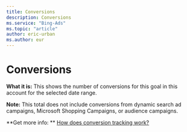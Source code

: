 ```yaml
---
title: Conversions
description: Conversions
ms.service: "Bing-Ads"
ms.topic: "article"
author: eric-urban
ms.author: eur
---
```


# Conversions

**What it is:**  This shows the number of conversions for this goal in this account for the selected date range.

**Note:**  This total does not include conversions from dynamic search ad campaigns, Microsoft Shopping Campaigns, or audience campaigns.

**Get more info: **    [How does conversion tracking work?](../hlp_BA_CONC_UETv2HowCTWorks.md)


